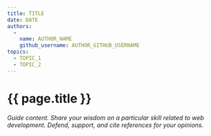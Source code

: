 ```yaml
---
title: TITLE
date: DATE
authors:
  -
    name: AUTHOR_NAME
    github_username: AUTHOR_GITHUB_USERNAME
topics:
  - TOPIC_1
  - TOPIC_2
---
```


# {{ page.title }}

_Guide content. Share your wisdom on a particular skill related to web development. Defend, support, and cite references for your opinions._
